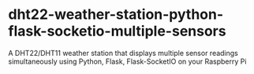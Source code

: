 # dht22-weather-station-python-flask-socketio-multiple-sensors
A DHT22/DHT11 weather station that displays multiple sensor readings simultaneously using Python, Flask, Flask-SocketIO on your Raspberry Pi
